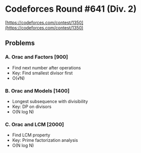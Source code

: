 # Codeforces Round #641 (Div. 2)
[https://codeforces.com/contest/1350](https://codeforces.com/contest/1350)

## Problems

### A. Orac and Factors [900]
- Find next number after operations
- Key: Find smallest divisor first
- O(√N)

### B. Orac and Models [1400]
- Longest subsequence with divisibility
- Key: DP on divisors
- O(N log N)

### C. Orac and LCM [2000]
- Find LCM property
- Key: Prime factorization analysis
- O(N log N)
